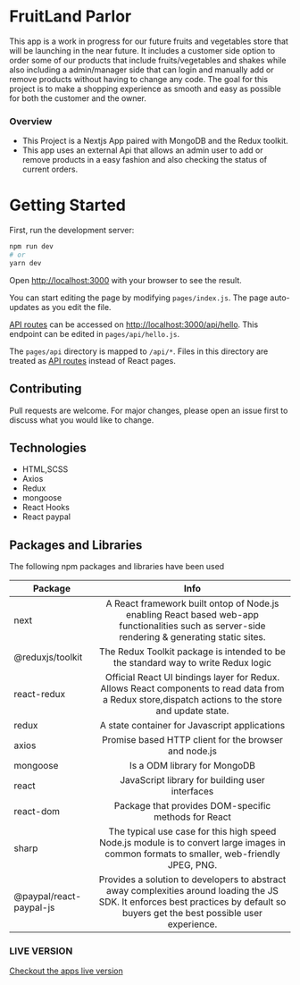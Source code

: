 # FruitLand Parlor
This app is a work in progress for our future fruits and vegetables store that will be launching in the near future. It includes a customer side option to order some of our products that include fruits/vegetables and shakes while also including a admin/manager side that can login and manually add or remove products without having to change any code. The goal for this project is to make a shopping experience as smooth and easy as possible for both the customer and the owner.

### Overview
- This Project is a Nextjs App paired with MongoDB and the Redux toolkit.
- This app uses an external Api that allows an admin user to add or remove products in a easy fashion and also checking the status of current orders.


# Getting Started

First, run the development server:

```bash
npm run dev
# or
yarn dev
```

Open [http://localhost:3000](http://localhost:3000) with your browser to see the result.

You can start editing the page by modifying `pages/index.js`. The page auto-updates as you edit the file.

[API routes](https://nextjs.org/docs/api-routes/introduction) can be accessed on [http://localhost:3000/api/hello](http://localhost:3000/api/hello). This endpoint can be edited in `pages/api/hello.js`.

The `pages/api` directory is mapped to `/api/*`. Files in this directory are treated as [API routes](https://nextjs.org/docs/api-routes/introduction) instead of React pages.

## Contributing

Pull requests are welcome. For major changes, please open an issue first to discuss what you would like to change.

## Technologies
- HTML,SCSS
- Axios
- Redux
- mongoose
- React Hooks
- React paypal

## Packages and Libraries

The following npm packages and libraries have been used

|Package        |Info           |
| ------------- |:-------------:|
| next| A React framework built ontop of Node.js enabling React based web-app functionalities such as server-side rendering & generating static sites.  |
| @reduxjs/toolkit | The Redux Toolkit package is intended to be the standard way to write Redux logic     |
| react-redux | Official React UI bindings layer for Redux. Allows React components to read data from a Redux store,dispatch actions to the store and update state.   |
| redux | A state container for Javascript applications      |
| axios | Promise based HTTP client for the browser and node.js     |
| mongoose | Is a ODM library for MongoDB     |
|react | JavaScript library for building user interfaces    |
| react-dom | Package that provides DOM-specific methods for React    |
| sharp |The typical use case for this high speed Node.js module is to convert large images in common formats to smaller, web-friendly JPEG, PNG.  |
| @paypal/react-paypal-js |Provides a solution to developers to abstract away complexities around loading the JS SDK. It enforces best practices by default so buyers get the best possible user experience. |

### LIVE VERSION
[Checkout the apps live version](https://fruit-land-parlor.vercel.app/)

